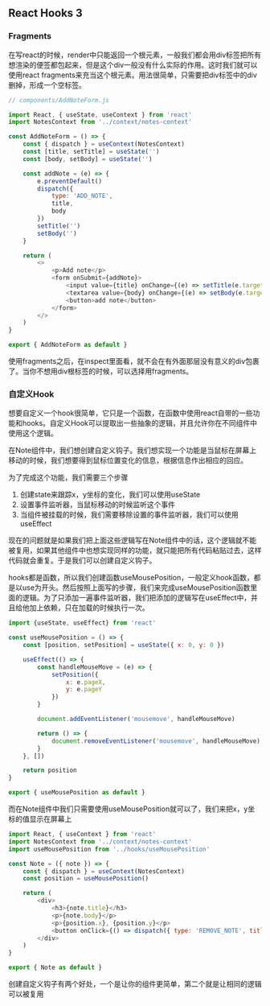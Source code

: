 ## React Hooks 3

### Fragments

在写react的时候，render中只能返回一个根元素，一般我们都会用div标签把所有想渲染的便签都包起来，但是这个div一般没有什么实际的作用。这时我们就可以使用react fragments来充当这个根元素。用法很简单，只需要把div标签中的div删掉，形成一个空标签。

``` js
// components/AddNoteForm.js

import React, { useState, useContext } from 'react'
import NotesContext from '../context/notes-context'

const AddNoteForm = () => {
    const { dispatch } = useContext(NotesContext)
    const [title, setTitle] = useState('')
    const [body, setBody] = useState('')

    const addNote = (e) => {
        e.preventDefault()
        dispatch({
            type: 'ADD_NOTE',
            title,
            body
        })
        setTitle('')
        setBody('')
    }

    return (
        <>
            <p>Add note</p>
            <form onSubmit={addNote}>
                <input value={title} onChange={(e) => setTitle(e.target.value)} />
                <textarea value={body} onChange={(e) => setBody(e.target.value)}></textarea>
                <button>add note</button>
            </form>
        </>
    )
}

export { AddNoteForm as default }
```

使用fragments之后，在inspect里面看，就不会在有外面那层没有意义的div包裹了。当你不想用div根标签的时候，可以选择用fragments。

### 自定义Hook

想要自定义一个hook很简单，它只是一个函数，在函数中使用react自带的一些功能和hooks。自定义Hook可以提取出一些抽象的逻辑，并且允许你在不同组件中使用这个逻辑。

在Note组件中，我们想创建自定义钩子。我们想实现一个功能是当鼠标在屏幕上移动的时候，我们想要得到鼠标位置变化的信息，根据信息作出相应的回应。

为了完成这个功能，我们需要三个步骤

1. 创建state来跟踪x，y坐标的变化，我们可以使用useState
2. 设置事件监听器，当鼠标移动的时候监听这个事件
3. 当组件被挂载的时候，我们需要移除设置的事件监听器，我们可以使用useEffect

现在的问题就是如果我们把上面这些逻辑写在Note组件中的话，这个逻辑就不能被复用，如果其他组件中也想实现同样的功能，就只能把所有代码粘贴过去，这样代码就会重复。于是我们可以创建自定义钩子。

hooks都是函数，所以我们创建函数useMousePosition，一般定义hook函数，都是以use为开头。然后按照上面写的步骤，我们来完成useMousePosition函数里面的逻辑。为了只添加一遍事件监听器，我们把添加的逻辑写在useEffect中，并且给他加上依赖，只在加载的时候执行一次。

``` js
import {useState, useEffect} from 'react'

const useMousePosition = () => {
    const [position, setPosition] = useState({ x: 0, y: 0 })

    useEffect(() => {
        const handleMouseMove = (e) => {
            setPosition({
                x: e.pageX,
                y: e.pageY
            })
        }

        document.addEventListener('mousemove', handleMouseMove)

        return () => {
            document.removeEventListener('mousemove', handleMouseMove)
        }
    }, [])

    return position
}

export { useMousePosition as default }
```

而在Note组件中我们只需要使用useMousePosition就可以了，我们来把x，y坐标的值显示在屏幕上

``` js
import React, { useContext } from 'react'
import NotesContext from '../context/notes-context'
import useMousePosition from '../hooks/useMousePosition'

const Note = ({ note }) => {
    const { dispatch } = useContext(NotesContext)
    const position = useMousePosition()

    return (
        <div>
            <h3>{note.title}</h3>
            <p>{note.body}</p>
            <p>{position.x}, {position.y}</p>
            <button onClick={() => dispatch({ type: 'REMOVE_NOTE', title: note.title })}>x</button>
        </div>
    )
}

export { Note as default } 
```

创建自定义钩子有两个好处，一个是让你的组件更简单，第二个就是让相同的逻辑可以被复用